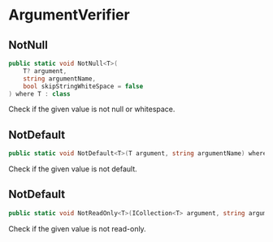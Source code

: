 # ArgumentVerifier

## NotNull

```csharp
public static void NotNull<T>(
    T? argument,
    string argumentName,
    bool skipStringWhiteSpace = false
) where T : class
```

Check if the given value is not null or whitespace.

## NotDefault

```csharp
public static void NotDefault<T>(T argument, string argumentName) where T : struct
```

Check if the given value is not default.&#x20;

## NotDefault

```csharp
public static void NotReadOnly<T>(ICollection<T> argument, string argumentName)
```

Check if the given value is not read-only.
